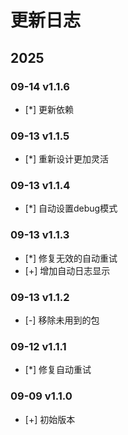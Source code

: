 # 更新日志

## 2025

### 09-14 v1.1.6

- [*] 更新依赖

### 09-13 v1.1.5

- [*] 重新设计更加灵活

### 09-13 v1.1.4

- [*] 自动设置debug模式

### 09-13 v1.1.3

- [*] 修复无效的自动重试
- [+] 增加自动日志显示

### 09-13 v1.1.2

- [-] 移除未用到的包

### 09-12 v1.1.1

- [*] 修复自动重试

### 09-09 v1.1.0

- [+] 初始版本

